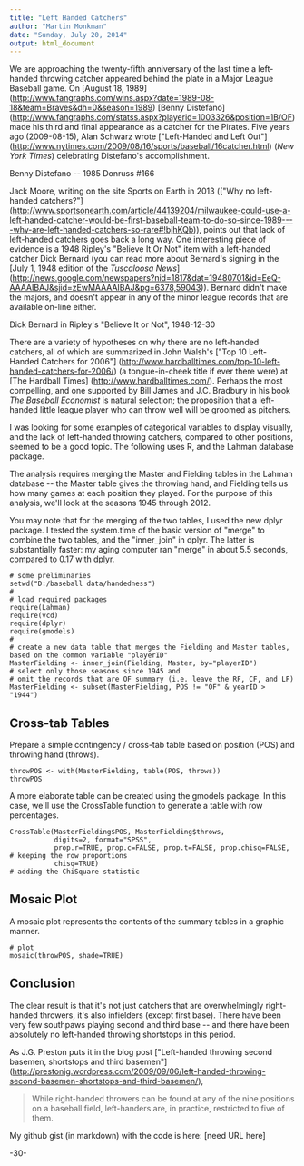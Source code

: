 ```yaml
---
title: "Left Handed Catchers"
author: "Martin Monkman"
date: "Sunday, July 20, 2014"
output: html_document
---
```


We are approaching the twenty-fifth anniversary of the last time a left-handed throwing catcher appeared behind the plate in a Major League Baseball game. On [August 18, 1989] (http://www.fangraphs.com/wins.aspx?date=1989-08-18&team=Braves&dh=0&season=1989) [Benny Distefano] (http://www.fangraphs.com/statss.aspx?playerid=1003326&position=1B/OF) made his third and final appearance as a catcher for the Pirates. Five years ago (2009-08-15), Alan Schwarz wrote ["Left-Handed and Left Out"] (http://www.nytimes.com/2009/08/16/sports/baseball/16catcher.html) (*New York Times*) celebrating Distefano's accomplishment. 

 
Benny Distefano -- 1985 Donruss #166



Jack Moore, writing on the site Sports on Earth in 2013 (["Why no left-handed catchers?"] (http://www.sportsonearth.com/article/44139204/milwaukee-could-use-a-left-handed-catcher-would-be-first-baseball-team-to-do-so-since-1989----why-are-left-handed-catchers-so-rare#!bjhKQb)), points out that lack of left-handed catchers goes back a long way. One interesting piece of evidence is a 1948 Ripley's "Believe It Or Not" item with a left-handed catcher Dick Bernard (you can read more about Bernard's signing in the [July 1, 1948 edition of the *Tuscaloosa News*] (http://news.google.com/newspapers?nid=1817&dat=19480701&id=EeQ-AAAAIBAJ&sjid=zEwMAAAAIBAJ&pg=6378,59043)).  Bernard didn't make the majors, and doesn't appear in any of the minor league records that are available on-line either.


Dick Bernard in Ripley's "Believe It or Not", 1948-12-30


There are a variety of hypotheses on why there are no left-handed catchers, all of which are summarized in John Walsh's ["Top 10 Left-Handed Catchers for 2006"] (http://www.hardballtimes.com/top-10-left-handed-catchers-for-2006/) (a tongue-in-cheek title if ever there were) at [The Hardball Times] (http://www.hardballtimes.com/).  Perhaps the most compelling, and one supported by Bill James and J.C. Bradbury in his book *The Baseball Economist* is natural selection; the proposition that a left-handed little league player who can throw well will be groomed as pitchers.

I was looking for some examples of categorical variables to display visually, and the lack of left-handed throwing catchers, compared to other positions, seemed to be a good topic.  The following uses R, and the Lahman database package. 

The analysis requires merging the Master and Fielding tables in the Lahman database -- the Master table gives the throwing hand, and Fielding tells us how many games at each position they played. For the purpose of this analysis, we'll look at the seasons 1945 through 2012.

You may note that for the merging of the two tables, I used the new dplyr package.  I tested the system.time of the basic version of "merge" to combine the two tables, and the "inner_join" in dplyr.  The latter is substantially faster:  my aging computer ran "merge" in about 5.5 seconds, compared to 0.17 with dplyr.



```{r}
# some preliminaries
setwd("D:/baseball data/handedness")
#
# load required packages
require(Lahman)
require(vcd)
require(dplyr)
require(gmodels)
#
# create a new data table that merges the Fielding and Master tables, based on the common variable "playerID"
MasterFielding <- inner_join(Fielding, Master, by="playerID")
# select only those seasons since 1945 and 
# omit the records that are OF summary (i.e. leave the RF, CF, and LF)
MasterFielding <- subset(MasterFielding, POS != "OF" & yearID > "1944")

```
## Cross-tab Tables

Prepare a simple contingency / cross-tab table based on position (POS) and throwing hand (throws).

```{r}
throwPOS <- with(MasterFielding, table(POS, throws))
throwPOS
```

A more elaborate table can be created using the gmodels package. In this case, we'll
use the CrossTable function to generate a table with row percentages.

```{r}
CrossTable(MasterFielding$POS, MasterFielding$throws, 
           digits=2, format="SPSS",
           prop.r=TRUE, prop.c=FALSE, prop.t=FALSE, prop.chisq=FALSE,  # keeping the row proportions
           chisq=TRUE)                                                 # adding the ChiSquare statistic
```

## Mosaic Plot

A mosaic plot represents the contents of the summary tables in a graphic manner.

```{r, fig.width=7, fig.height=6}
# plot
mosaic(throwPOS, shade=TRUE)
```

## Conclusion

The clear result is that it's not just catchers that are overwhelmingly right-handed throwers, it's also infielders (except first base).  There have been very few southpaws playing second and third base -- and there have been absolutely no left-handed throwing shortstops in this period.

As J.G. Preston puts it in the blog post ["Left-handed throwing second basemen, shortstops and third basemen"] (http://prestonjg.wordpress.com/2009/09/06/left-handed-throwing-second-basemen-shortstops-and-third-basemen/),
> While right-handed throwers can be found at any of the nine positions on a baseball field, 
> left-handers are, in practice, restricted to five of them.


My github gist (in markdown) with the code is here:
[need URL here]

-30-

